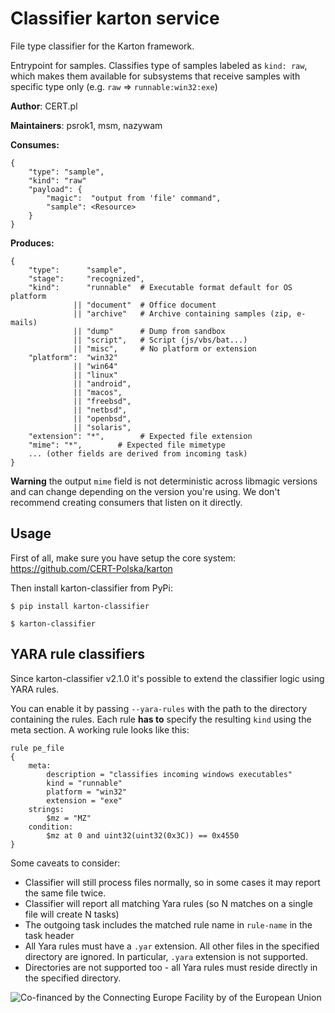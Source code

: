 # Classifier karton service

File type classifier for the Karton framework.

Entrypoint for samples. Classifies type of samples labeled as `kind: raw`,
which makes them available for subsystems that receive samples with specific
type only (e.g. `raw` => `runnable:win32:exe`)

**Author**: CERT.pl

**Maintainers**: psrok1, msm, nazywam

**Consumes:**
```
{
    "type": "sample",
    "kind": "raw"
    "payload": {
        "magic":  "output from 'file' command",
        "sample": <Resource>
    }
} 
```

**Produces:**
```
{
    "type":      "sample",
    "stage":     "recognized",
    "kind":      "runnable"  # Executable format default for OS platform
              || "document"  # Office document
              || "archive"   # Archive containing samples (zip, e-mails)
              || "dump"      # Dump from sandbox
              || "script",   # Script (js/vbs/bat...)
              || "misc",     # No platform or extension
    "platform":  "win32" 
              || "win64" 
              || "linux" 
              || "android",
              || "macos",
              || "freebsd",
              || "netbsd",
              || "openbsd",
              || "solaris",
    "extension": "*",        # Expected file extension
    "mime": "*",        # Expected file mimetype
    ... (other fields are derived from incoming task)
}
```

**Warning** the output `mime` field is not deterministic across libmagic versions and can change depending on the version you're using. We don't recommend creating consumers that listen on it directly.

## Usage

First of all, make sure you have setup the core system: https://github.com/CERT-Polska/karton

Then install karton-classifier from PyPi:

```shell
$ pip install karton-classifier

$ karton-classifier
```


## YARA rule classifiers

Since karton-classifier v2.1.0 it's possible to extend the classifier logic using YARA rules.

You can enable it by passing `--yara-rules` with the path to the directory containing the rules. Each rule **has to** specify the resulting `kind` using the meta section. A working rule looks like this:

```yar
rule pe_file
{
    meta:
        description = "classifies incoming windows executables"
        kind = "runnable"
        platform = "win32"
        extension = "exe"
    strings:
        $mz = "MZ"
    condition:
        $mz at 0 and uint32(uint32(0x3C)) == 0x4550
}
```

Some caveats to consider:
  * Classifier will still process files normally, so in some cases it may report the same file twice.
  * Classifier will report all matching Yara rules (so N matches on a single file will create N tasks)
  * The outgoing task includes the matched rule name in `rule-name` in the task header
  * All Yara rules must have a `.yar` extension. All other files in the specified directory are ignored. In particular, `.yara` extension is not supported.
  * Directories are not supported too - all Yara rules must reside directly in the specified directory.

![Co-financed by the Connecting Europe Facility by of the European Union](https://www.cert.pl/uploads/2019/02/en_horizontal_cef_logo-e1550495232540.png)
